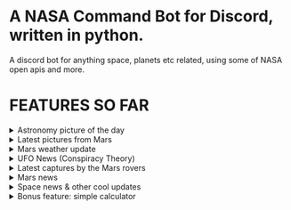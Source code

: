 # A NASA Command Bot for Discord, written in python.

A discord bot for anything space, planets etc related, using some of NASA open apis and more.

# FEATURES SO FAR
<details>
   <summary>Astronomy picture of the day</summary>
  
   # 
  
   - Get the Astronomy picture of the day (with additional option to choose a random date or specify your own aswell).<br>
   - Command: !apod
   - Aliases: !pic, !picture, !astropic
   - Optional usages: !apod {date} / !apod random
  #
</details>

<details>
  <summary>Latest pictures from Mars</summary>
  
  #
  - Get random latest pictures of Mars, taken either by the Curiosity Rover or the Perseverance Rover, using the official NASA API.
  - Command: !mars
  - Aliases: !mpic, !marspic
  #
</details>

<details>
  <summary>Mars weather update</summary>
  
  #
  - Get the latest mars weather reports from the Perseverance Rover, from the "MarsWxReport" twitter account.
  - Command: !marsweather
  - Aliases: !mw, !mweather
  #
</details>

<details>
  <summary>UFO News (Conspiracy Theory)</summary>
  
  #
  - Get the latest ufo conspiracy theory video (from the popular channel 'secureteam10'). Made this for my buddy.
  - Command: !ufo
  - Aliases: !ufovid, !ufonews
  #
</details>

<details>
  <summary>Latest captures by the Mars rovers</summary>
  
  #
  - Get the latest video from the popular channel "iGadgetPro" about Perseverance & Curiosity capturing cool stuff on Mars.
  - Command: !marsvid
  - Aliases: !mvid
  #
</details>

<details>
  <summary>Mars news</summary>
   
   #
   - Get the latest news about Mars from nasa news website.
   - Command: !marsnews
   - Aliases: !mn, !mnews
   #
</details>

<details>
  <summary>Space news & other cool updates</summary>
  
  #
  - Get the latest video with either some space news, explanations or updates on things we already knew (from the wonderful channel 'whatdamath' aka Anton Petrov).
  - Command: !spacenews
  - Aliases: !sn, !anton
  #
</details>

<details>
  <summary>Bonus feature: simple calculator</summary>
  
  #
  - Easily calculate stuff with just one command, using 'simplecalculator' module.
  - Command example: !calc 2 + 2
  - Aliases: !calculate, !calculator
  #
</details>
